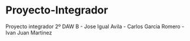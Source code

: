 # Proyecto-Integrador
Proyecto integrador 2º DAW B - Jose Igual Avila - Carlos Garcia Romero - Ivan Juan Martinez
